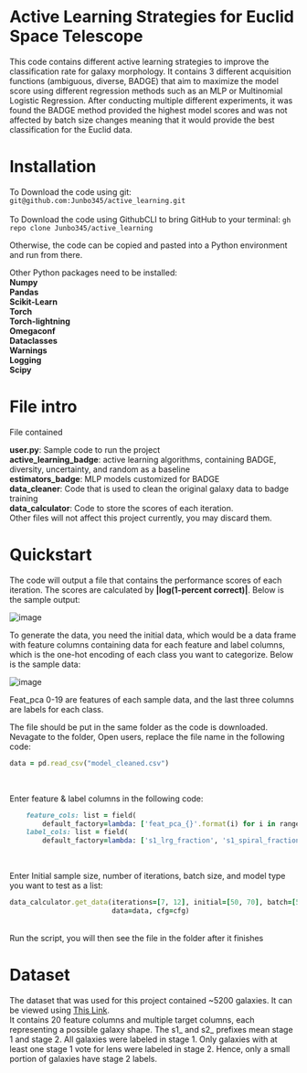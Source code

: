 # **Active Learning Strategies for Euclid Space Telescope**

This code contains different active learning strategies to improve the classification rate for galaxy morphology. It contains 3 different acquisition functions (ambiguous, diverse, BADGE) that aim to maximize the model score using different regression methods such as an MLP or Multinomial Logistic Regression. After conducting multiple different experiments, it was found the BADGE method provided the highest model scores and was not affected by batch size changes meaning that it would provide the best classification for the Euclid data. 

# Installation

To Download the code using git: ```git@github.com:Junbo345/active_learning.git``` <br/>
<br/>
To Download the code using GithubCLI to bring GitHub to your terminal: ```gh repo clone Junbo345/active_learning```
<br/>

Otherwise, the code can be copied and pasted into a Python environment and run from there. <br/>

Other Python packages need to be installed: 
<br/>
**Numpy** <br/>
**Pandas** <br/>
**Scikit-Learn** <br/>
**Torch** <br/>
**Torch-lightning** <br/>
**Omegaconf** <br/>
**Dataclasses** <br/>
**Warnings** <br/>
**Logging** <br/>
**Scipy** <br/>

# File intro
File contained <br/>

**user.py**: Sample code to run the project <br/>
**active_learning_badge**: active learning algorithms, containing BADGE, diversity, uncertainty, and random as a baseline <br/>
**estimators_badge**: MLP models customized for BADGE <br/>
**data_cleaner**: Code that is used to clean the original galaxy data to badge training <br/>
**data_calculator**: Code to store the scores of each iteration. <br/>
Other files will not affect this project currently, you may discard them. <br/>

# Quickstart
The code will output a file that contains the performance scores of each iteration. The scores are calculated by **|log(1-percent correct)|**. Below is the sample output: <br/>

![image](https://github.com/user-attachments/assets/29af6138-e814-4cbd-a672-e21a05b2d7b1) <br/>

To generate the data, you need the initial data, which would be a data frame with feature columns containing data for each feature and label columns, which is the one-hot encoding of each class you want to categorize. Below is the sample data: <br/>

![image](https://github.com/user-attachments/assets/93abb92c-6e2a-4e16-b279-d27c4d7cead1)

Feat_pca 0-19 are features of each sample data, and the last three columns are labels for each class. <br/>

The file should be put in the same folder as the code is downloaded. Nevagate to the folder, Open users, replace the file name in the following code: <br/>

```ruby
data = pd.read_csv("model_cleaned.csv")
```
<br/>

Enter feature & label columns in the following code: <br/>

```ruby
    feature_cols: list = field(
        default_factory=lambda: ['feat_pca_{}'.format(i) for i in range(20)])  # Feature column names
    label_cols: list = field(
        default_factory=lambda: ['s1_lrg_fraction', 's1_spiral_fraction', 'other'])  # Label column names
```
<br/>

Enter Initial sample size, number of iterations, batch size, and model type you want to test as a list: <br/>
```ruby
data_calculator.get_data(iterations=[7, 12], initial=[50, 70], batch=[500, 300], method=["pytorch_N", "pytorch_N"],
                         data=data, cfg=cfg)
```
<br/>
Run the script, you will then see the file in the folder after it finishes

# Dataset

The dataset that was used for this project contained ~5200 galaxies. It can be viewed using [This Link](https://docs.google.com/spreadsheets/d/1wNmAqCF6vYWlkeholPEZQDJ1QFmoZ13O5fW1kR5rBoo/edit?gid=1126909556#gid=1126909556). 
<br/> It contains 20 feature columns and multiple target columns, each representing a possible galaxy shape. The s1_ and s2_ prefixes mean stage 1 and stage 2. All galaxies were labeled in stage 1. Only galaxies with at least one stage 1 vote for lens were labeled in stage 2. Hence, only a small portion of galaxies have stage 2 labels.







